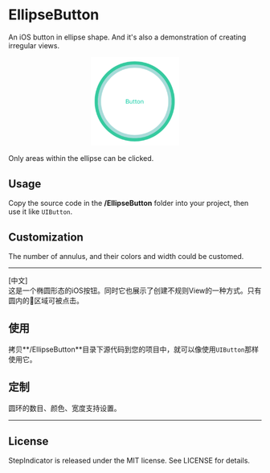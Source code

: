 # EllipseButton
An iOS button in ellipse shape. And it's also a demonstration of creating irregular views.

<p align="center" >
<img src="https://github.com/chenyun122/EllipseButton/blob/master/Screenshot/EllipseButton.png?raw=true" alt="EllipseButton" title="EllipseButton" width="35%" height="35%" />
</p>

Only areas within the ellipse can be clicked.   

## Usage
Copy the source code in the **/EllipseButton** folder into your project, then use it like `UIButton`.

## Customization
The number of annulus, and their colors and width could be customed.


___
[中文]  
这是一个椭圆形态的iOS按钮。同时它也展示了创建不规则View的一种方式。只有圆内的区域可被点击。

## 使用
拷贝**/EllipseButton**目录下源代码到您的项目中，就可以像使用`UIButton`那样使用它。

## 定制
圆环的数目、颜色、宽度支持设置。

___
## License
StepIndicator is released under the MIT license. See LICENSE for details.